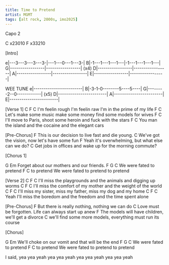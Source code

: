 ```yaml
---
title: Time to Pretend
artist: MGMT
tags: [alt rock, 2000s, imo2025]
---
```


Capo 2

C x23010
F x33210

[Intro]

e|---3---3---3---3-|---1---0---1---3-|
B|-1---1---1---1---|-1---1---1---1---|
G|-----------------|-----------------| (x4)
D|-----------------|-----------------|
A|-----------------|-----------------|
E|-----------------|-----------------|

WEE TUNE
e|------------------------|
B|-3-1-0--------5----5----|
G|--------2--0------------| (x5)
D|------------------------|
A|------------------------|
E|------------------------|


[Verse 1]
C                              F                          C
I'm feelin rough  I'm feelin   raw I'm in the prime of my life
                                F                          C
Let's make some music make some money find some models for wives
                               F                        C
I'll move to Paris, shoot some heroin and fuck with the stars
                           F                       C
You man the island and the cocaine and the elegant cars


[Pre-Chorus]
F
This is our decision to live fast and die young.
                                          C
We've got the vision, now let's have some fun
F
Yeah it's overwhelming, but what else can we do?
                                                C
Get jobs in offices and wake up for the morning commute?


[Chorus 1]

G                                Em
Forget about our mothers and our friends.
        F     G     C
We were fated to pretend
        F           C
              to pretend
We were fated to pretend
              to pretend


[Verse 2]
C                                 F                      C
I'll miss the playgrounds and the animals and digging up worms
C                           F                            C
I'll miss the comfort of my mother and the weight of the world
C                            F                          C
I'll miss my sister, miss my father, miss my dog and my home
C                                  F                          C
Yeah I'll miss the boredom and the freedom and the time spent alone


[Pre-Chorus]
F
But there is really nothing, nothing we can do
                                                 C
Love must be forgotten. Life can always start up anew
F
The models will have children, we'll get a divorce
                                                     C
we'll find some more models, everything must run its course


[Chorus]

G                                             Em
We'll choke on our vomit and that will be the end
        F     G     C
We were fated to pretend
        F           C
              to pretend
We were fated to pretend
              to pretend

I said, yea yea yeah
        yea yea yeah
        yea yea yeah
        yea yea yeah
